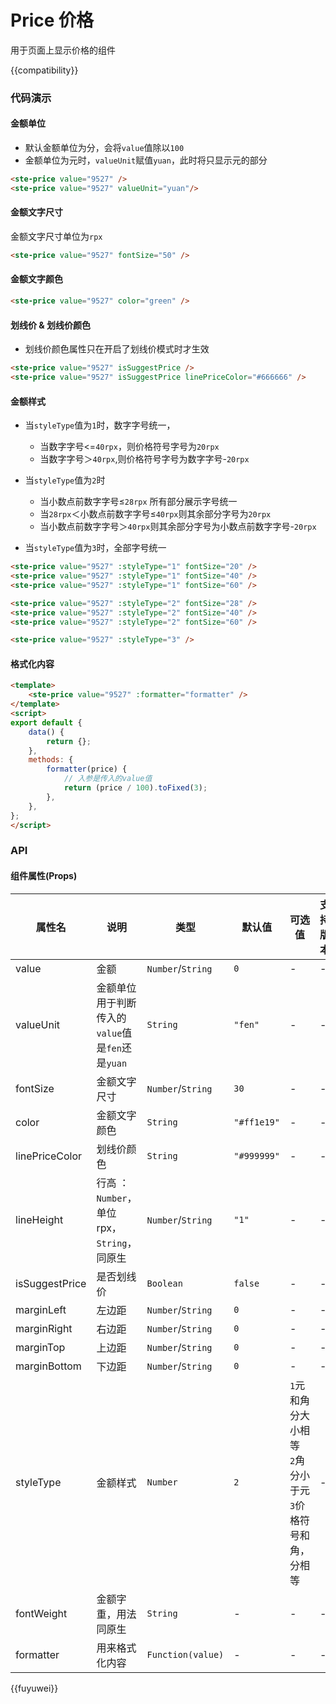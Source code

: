 # Price 价格

用于页面上显示价格的组件

{{compatibility}}

### 代码演示
#### 金额单位
- 默认金额单位为分，会将`value`值除以`100`
- 金额单位为元时，`valueUnit`赋值`yuan`，此时将只显示元的部分
```html
<ste-price value="9527" />
<ste-price value="9527" valueUnit="yuan"/>
```

#### 金额文字尺寸
金额文字尺寸单位为`rpx`
```html
<ste-price value="9527" fontSize="50" />
```

#### 金额文字颜色
```html
<ste-price value="9527" color="green" />
```

#### 划线价 & 划线价颜色
- 划线价颜色属性只在开启了划线价模式时才生效
```html
<ste-price value="9527" isSuggestPrice />
<ste-price value="9527" isSuggestPrice linePriceColor="#666666" />
```

#### 金额样式
- 当`styleType`值为`1`时，数字字号统一，
	- 当数字字号<=`40rpx`，则价格符号字号为`20rpx`
	- 当数字字号＞`40rpx`,则价格符号字号为数字字号-`20rpx`

- 当`styleType`值为`2`时
	- 当小数点前数字字号≤`28rpx` 所有部分展示字号统一
	- 当`28rpx`＜小数点前数字字号≤`40rpx`则其余部分字号为`20rpx`
	- 当小数点前数字字号＞`40rpx`则其余部分字号为小数点前数字字号-`20rpx`
- 当`styleType`值为`3`时，全部字号统一


```html
<ste-price value="9527" :styleType="1" fontSize="20" />
<ste-price value="9527" :styleType="1" fontSize="40" />
<ste-price value="9527" :styleType="1" fontSize="60" />

<ste-price value="9527" :styleType="2" fontSize="28" />
<ste-price value="9527" :styleType="2" fontSize="40" />
<ste-price value="9527" :styleType="2" fontSize="60" />

<ste-price value="9527" :styleType="3" />
```

#### 格式化内容
```html
<template>
	<ste-price value="9527" :formatter="formatter" />
</template>
<script>
export default {
	data() {
		return {};
	},
	methods: {
		formatter(price) {
			// 入参是传入的value值
			return (price / 100).toFixed(3);
		},
	},
};
</script>
```

### API
#### 组件属性(Props)

| 属性名		| 说明												| 类型				| 默认值			| 可选值																| 支持版本	|
| ---			| ---												| ---				| ---			| ---																| ---		|
| value			| 金额												| `Number`/`String`	| `0`			| -																	| -			|
| valueUnit		| 金额单位 用于判断传入的`value`值是`fen`还是`yuan`	| `String`			| `"fen"`		| -																	| -			|
| fontSize		| 金额文字尺寸										| `Number`/`String`	| `30`			| -																	| -			|
| color			| 金额文字颜色										| `String`			| `"#ff1e19"`	| -																	| -			|
| linePriceColor| 划线价颜色											| `String`			| `"#999999"`	| -																	| -			|
| lineHeight	| 行高	：`Number`，单位rpx，`String`，同原生		| `Number`/`String`	| `"1"`			| -																	| -			|
| isSuggestPrice| 是否划线价											| `Boolean`			| `false`		| -																	| -			|
| marginLeft	| 左边距												| `Number`/`String`	| `0`			| -																	| -			|
| marginRight	| 右边距												| `Number`/`String`	| `0`			| -																	| -			|
| marginTop		| 上边距												| `Number`/`String`	| `0`			| -																	| -			|
| marginBottom	| 下边距												| `Number`/`String`	| `0`			| -																	| -			|
| styleType		| 金额样式											| `Number`			| `2`			| `1`元和角分大小相等<br/>`2`角分小于元<br/>`3`价格符号和角，分相等	| -			|
| fontWeight	| 金额字重，用法同原生								| `String`			| -				| -																	| -			|
| formatter		| 用来格式化内容										| `Function(value)`	| -				| -																	| -			|

{{fuyuwei}}